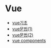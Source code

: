 Vue
===

- [vue기초](https://github.com/mrlee323/TIL/blob/main/Vue/vue_basic.md)
- [vue문법(1)](https://github.com/mrlee323/TIL/blob/main/Vue/vue_use1.md)
- [vue문법(2)](https://github.com/mrlee323/TIL/blob/main/Vue/vue_use2.md)
- [vue components](https://github.com/mrlee323/TIL/blob/main/Vue/vue_components.md)